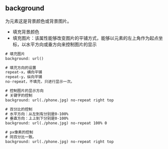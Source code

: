 ## background
为元素这是背景颜色或背景图片。

- 填充背景颜色
- 填充图片：该属性能够改变图片的平铺方式，能够以元素的左上角作为起点坐标，以水平方向或垂方向来控制图片的显示
```html
# 填充图片
background: url()

# 填充方向的设置
repeat-x，横向平铺
repeat-y，纵向平铺
no-repeat，不填充，只进行显示一次。

# 控制图片的显示方向
# 关键字的控制
background: url(./phone.jpg) no-repeat right top

# 百分比的控制
# 水平方向：从左到有分别是0-100%
# 垂直方向：上上到下分别是0-100%
background: url(./phone.jpg) no-repeat 100% 0

# px像素的控制
# 同百分比一致。
background: url(./phone.jpg) no-repeat right top
```
